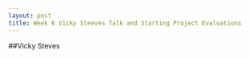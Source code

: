 ```yaml
---
layout: post
title: Week 6 Vicky Steeves Talk and Starting Project Evaluations
---
```


##Vicky Steves
